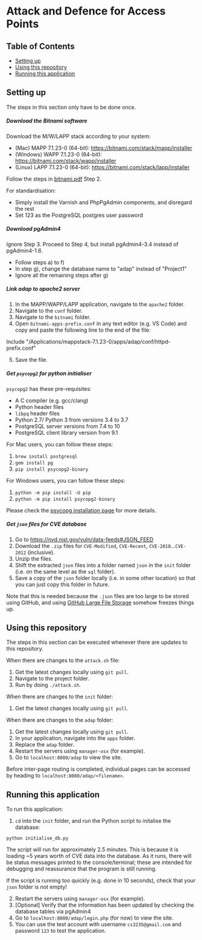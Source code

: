 # Attack and Defence for Access Points 

## Table of Contents
- [Setting up](#setting-up)
- [Using this repository](#using-this-repository)
- [Running this application](#running-this-application)

## Setting up

The steps in this section only have to be done once.

##### Download the Bitnami software

Download the M/W/LAPP stack according to your system:
- (Mac) MAPP 7.1.23-0 (64-bit): https://bitnami.com/stack/mapp/installer
- (Windows) WAPP 7.1.23-0 (64-bit): https://bitnami.com/stack/wapp/installer
- (Linux) LAPP 7.1.23-0 (64-bit): https://bitnami.com/stack/lapp/installer

Follow the steps in [bitnami.pdf](bitnami.pdf) Step 2.

For standardisation:
- Simply install the Varnish and PhpPgAdmin components, and disregard the rest
- Set 123 as the PostgreSQL postgres user password

##### Download pgAdmin4

Ignore Step 3. Proceed to Step 4, but install pgAdmin4-3.4 instead of pgAdmin4-1.6.
- Follow steps a) to f)
- In step g), change the database name to "adap" instead of "Project1"
- Ignore all the remaining steps after g)

##### Link adap to apache2 server

1. In the MAPP/WAPP/LAPP application, navigate to the `apache2` folder.
2. Navigate to the `conf` folder.
3. Navigate to the `bitnami` folder.
4. Open `bitnami-apps-prefix.conf` in any text editor (e.g. VS Code) and copy and paste the following line to the end of the file:

Include "/Applications/mappstack-7.1.23-0/apps/adap/conf/httpd-prefix.conf"

5. Save the file.

##### Get `psycopg2` for python initialiser

`psycopg2` has these pre-requisites:
- A C compiler (e.g. gcc/clang)
- Python header files
- `libpq` header files
- Python 2.7/ Python 3 from versions 3.4 to 3.7
- PostgreSQL server versions from 7.4 to 10
- PostgreSQL client library version from 9.1

For Mac users, you can follow these steps:
1. `brew install postgresql`
2. `gem install pg`
3. `pip install psycopg2-binary`

For Windows users, you can follow these steps:
1. `python -m pip install -U pip`
2. `python -m pip install psycopg2-binary`

Please check the [psycopg installation page](http://initd.org/psycopg/docs/install.html#install-from-source) for more details.

##### Get `json` files for CVE database

1. Go to https://nvd.nist.gov/vuln/data-feeds#JSON_FEED
2. Download the `.zip` files for `CVE-Modified`, `CVE-Recent`, `CVE-2018`...`CVE-2012` (inclusive).
3. Unzip the files.
4. Shift the extracted `json` files into a folder named `json` in the `init` folder (i.e. on the same level as the `sql` folder).
5. Save a copy of the `json` folder locally (i.e. in some other location) so that you can just copy this folder in future.

Note that this is needed because the `.json` files are too large to be stored using GitHub, and using [GitHub Large File Storage](https://git-lfs.github.com/) somehow freezes things up.

## Using this repository

The steps in this section can be executed whenever there are updates to this repository.

When there are changes to the `attack.sh` file:
1. Get the latest changes locally using `git pull`.
2. Navigate to the project folder.
3. Run by doing `./attack.sh`.

When there are changes to the `init` folder:
1. Get the latest changes locally using `git pull`.

When there are changes to the `adap` folder:
1. Get the latest changes locally using `git pull`.
2. In your application, navigate into the `apps` folder.
3. Replace the `adap` folder.
4. Restart the servers using `manager-osx` (for example).
5. Go to `localhost:8080/adap` to view the site.

Before inter-page routing is completed, individual pages can be accessed by heading to `localhost:8080/adap/<filename>`.

## Running this application

To run this application:
1. `cd` into the `init` folder, and run the Python script to initalise the database:

`python initialise_db.py`

The script will run for approximately 2.5 minutes. This is because it is loading ~5 years worth of CVE data into the database. As it runs, there will be status messages printed to the console/terminal; these are intended for debugging and reassurance that the program is still running.

If the script is running too quickly (e.g. done in 10 seconds), check that your `json` folder is not empty!

2. Restart the servers using `manager-osx` (for example).
3. [Optional] Verify that the information has been updated by checking the database tables via pgAdmin4
4. Go to `localhost:8080/adap/login.php` (for now) to view the site.
5. You can use the test account with username `cs3235@gmail.com` and password `123` to test the application.
